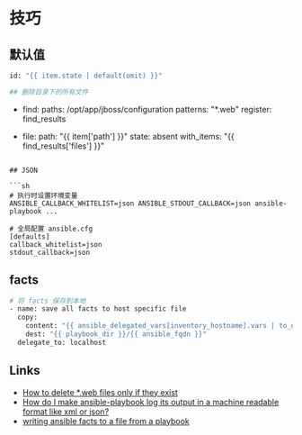 # 技巧

## 默认值

```sh
id: "{{ item.state | default(omit) }}"

## 删除目录下的所有文件

```
- find:
    paths: /opt/app/jboss/configuration
    patterns: "*.web"
  register: find_results

- file:
    path: "{{ item['path'] }}"
    state: absent
  with_items: "{{ find_results['files'] }}"
```

## JSON

```sh
# 执行时设置环境变量
ANSIBLE_CALLBACK_WHITELIST=json ANSIBLE_STDOUT_CALLBACK=json ansible-playbook ...

# 全局配置 ansible.cfg
[defaults]
callback_whitelist=json
stdout_callback=json
```

## facts

```sh
# 将 facts 保存到本地
- name: save all facts to host specific file
  copy:
    content: "{{ ansible_delegated_vars[inventory_hostname].vars | to_nice_json }}"
    dest: "{{ playbook_dir }}/{{ ansible_fqdn }}"
  delegate_to: localhost
```

## Links

- [How to delete *.web files only if they exist](https://stackoverflow.com/questions/34949595/how-to-delete-web-files-only-if-they-exist)
- [How do I make ansible-playbook log its output in a machine readable format like xml or json?](https://devops.stackexchange.com/questions/12213/how-do-i-make-ansible-playbook-log-its-output-in-a-machine-readable-format-like)
- [writing ansible facts to a file from a playbook](https://stackoverflow.com/questions/67885939/writing-ansible-facts-to-a-file-from-a-playbook)
